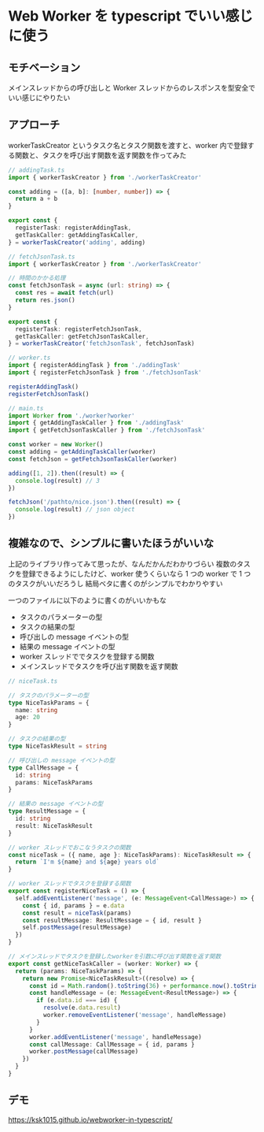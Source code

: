# Web Worker を typescript でいい感じに使う

## モチベーション

メインスレッドからの呼び出しと Worker スレッドからのレスポンスを型安全でいい感じにやりたい

## アプローチ

workerTaskCreator というタスク名とタスク関数を渡すと、worker 内で登録する関数と、タスクを呼び出す関数を返す関数を作ってみた

```typescript
// addingTask.ts
import { workerTaskCreator } from './workerTaskCreator'

const adding = ([a, b]: [number, number]) => {
  return a + b
}

export const {
  registerTask: registerAddingTask,
  getTaskCaller: getAddingTaskCaller,
} = workerTaskCreator('adding', adding)
```

```typescript
// fetchJsonTask.ts
import { workerTaskCreator } from './workerTaskCreator'

// 時間のかかる処理
const fetchJsonTask = async (url: string) => {
  const res = await fetch(url)
  return res.json()
}

export const {
  registerTask: registerFetchJsonTask,
  getTaskCaller: getFetchJsonTaskCaller,
} = workerTaskCreator('fetchJsonTask', fetchJsonTask)
```

```typescript
// worker.ts
import { registerAddingTask } from './addingTask'
import { registerFetchJsonTask } from './fetchJsonTask'

registerAddingTask()
registerFetchJsonTask()
```

```typescript
// main.ts
import Worker from './worker?worker'
import { getAddingTaskCaller } from './addingTask'
import { getFetchJsonTaskCaller } from './fetchJsonTask'

const worker = new Worker()
const adding = getAddingTaskCaller(worker)
const fetchJson = getFetchJsonTaskCaller(worker)

adding([1, 2]).then((result) => {
  console.log(result) // 3
})

fetchJson('/pathto/nice.json').then((result) => {
  console.log(result) // json object
})
```

## 複雑なので、シンプルに書いたほうがいいな

上記のライブラリ作ってみて思ったが、なんだかんだわかりづらい
複数のタスクを登録できるようにしたけど、worker 使うくらいなら 1 つの worker で 1 つのタスクがいいだろうし
結局ベタに書くのがシンプルでわかりやすい

一つのファイルに以下のように書くのがいいかもな

- タスクのパラメーターの型
- タスクの結果の型
- 呼び出しの message イベントの型
- 結果の message イベントの型
- worker スレッドででタスクを登録する関数
- メインスレッドでタスクを呼び出す関数を返す関数

```typescript
// niceTask.ts

// タスクのパラメーターの型
type NiceTaskParams = {
  name: string
  age: 20
}

// タスクの結果の型
type NiceTaskResult = string

// 呼び出しの message イベントの型
type CallMessage = {
  id: string
  params: NiceTaskParams
}

// 結果の message イベントの型
type ResultMessage = {
  id: string
  result: NiceTaskResult
}

// worker スレッドでおこなうタスクの関数
const niceTask = ({ name, age }: NiceTaskParams): NiceTaskResult => {
  return `I'm ${name} and ${age} years old`
}

// worker スレッドでタスクを登録する関数
export const registerNiceTask = () => {
  self.addEventListener('message', (e: MessageEvent<CallMessage>) => {
    const { id, params } = e.data
    const result = niceTask(params)
    const resultMessage: ResultMessage = { id, result }
    self.postMessage(resultMessage)
  })
}

// メインスレッドでタスクを登録したworkerを引数に呼び出す関数を返す関数
export const getNiceTaskCaller = (worker: Worker) => {
  return (params: NiceTaskParams) => {
    return new Promise<NiceTaskResult>((resolve) => {
      const id = Math.random().toString(36) + performance.now().toString(36)
      const handleMessage = (e: MessageEvent<ResultMessage>) => {
        if (e.data.id === id) {
          resolve(e.data.result)
          worker.removeEventListener('message', handleMessage)
        }
      }
      worker.addEventListener('message', handleMessage)
      const callMessage: CallMessage = { id, params }
      worker.postMessage(callMessage)
    })
  }
}
```

## デモ

https://ksk1015.github.io/webworker-in-typescript/
